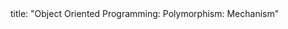 <frontmatter>
title: "Object Oriented Programming: Polymorphism: Mechanism"
</frontmatter>

<include src="unit-inPage-asFlat.md" boilerplate />
